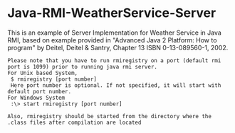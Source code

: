 # Java-RMI-WeatherService-Server

This is an example of Server Implementation for Weather Service in Java RMI, based on example provided in "Advanced Java 2 Platform: How to program" by Deitel, Deitel & Santry, Chapter 13
ISBN 0-13-089560-1, 2002.

```
Please note that you have to run rmiregistry on a port (default rmi port is 1099) prior to running java rmi server.
For Unix based System,
 $ rmiregistry [port number]
 Here port number is optional. If not specified, it will start with default port number.
For Windows System
 :\> start rmiregistry [port number]
  
Also, rmiregistry should be started from the directory where the .class files after compilation are located
```
